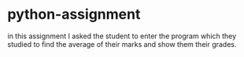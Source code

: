# python-assignment

in this assignment I asked the student to enter the program which they studied to find the average of their marks and show 
them their grades.
